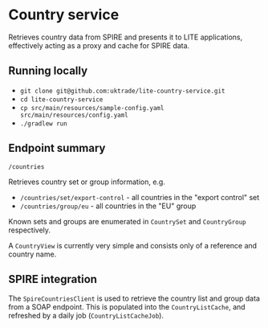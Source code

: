 # Country service

Retrieves country data from SPIRE and presents it to LITE applications, effectively acting as a proxy and cache for SPIRE data.

## Running locally

* `git clone git@github.com:uktrade/lite-country-service.git`
* `cd lite-country-service` 
* `cp src/main/resources/sample-config.yaml src/main/resources/config.yaml`
* `./gradlew run`

## Endpoint summary

`/countries`

Retrieves country set or group information, e.g.

* `/countries/set/export-control` - all countries in the "export control" set
* `/countries/group/eu` - all countries in the "EU" group

Known sets and groups are enumerated in `CountrySet` and `CountryGroup` respectively.

A `CountryView` is currently very simple and consists only of a reference and country name.

## SPIRE integration

The `SpireCountriesClient` is used to retrieve the country list and group data from a SOAP endpoint. This is populated into 
the `CountryListCache`, and refreshed by a daily job (`CountryListCacheJob`).